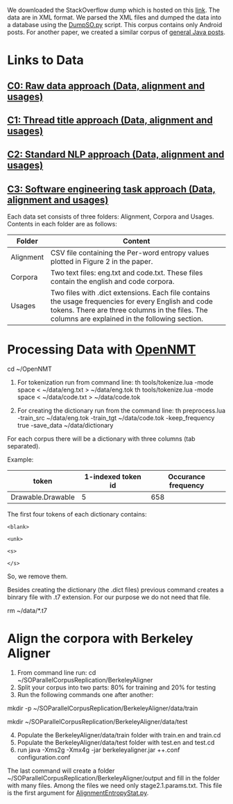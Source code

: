 We downloaded the StackOverflow dump which is hosted on this [link](https://archive.org/details/stackexchange). The data are in XML format. We parsed the XML files and dumped the data into a database using the [DumpSO.py](https://github.com/mrsumitbd/SOParallelCorpusReplication/blob/master/SourceCode/DumpSO.py) script. This corpus contains only Android posts. For another paper, we created a similar corpus of [general Java posts](https://github.com/CESEL/CodeEntropyReplication).


# Links to Data
## [C0: Raw data approach (Data, alignment and usages)](https://drive.google.com/file/d/1M3TRvdhZbLnfX_8363wdmvbsGGSpl1B3/view?usp=sharing)	
## [C1: Thread title approach (Data, alignment and usages)](https://drive.google.com/file/d/1bNg16x1jJQZAKYdScsbEpfNQ_Tc4aCcu/view?usp=sharing)	
## [C2: Standard NLP approach (Data, alignment and usages)](https://drive.google.com/file/d/1Y9Lg5S-KigY1jspaHOTe2tvCPOUk0pFY/view?usp=sharing)	
## [C3: Software engineering task approach (Data, alignment and usages)](https://drive.google.com/file/d/1X52lrEyKNKdMuSmX-1edvpFmm5FYmNpG/view?usp=sharing)

Each data set consists of three folders: Alignment, Corpora and Usages. Contents in each folder are as follows:

| Folder | Content |
| ------ | -------- |
| Alignment | CSV file containing the Per-word entropy values plotted in Figure 2 in the paper. |
| Corpora | Two text files: eng.txt and code.txt. These files contain the english and code corpora. |
| Usages | Two files with .dict extensions. Each file contains the usage frequencies for every English and code tokens. There are three columns in the files. The columns are explained in the following section. |



# Processing Data with [OpenNMT](http://opennmt.net/)
cd ~/OpenNMT
1. For tokenization run from command line:
th tools/tokenize.lua -mode space < ~/data/eng.txt > ~/data/eng.tok
th tools/tokenize.lua -mode space < ~/data/code.txt > ~/data/code.tok

2. For creating the dictionary run from the command line:
th preprocess.lua -train_src ~/data/eng.tok -train_tgt ~/data/code.tok -keep_frequency true -save_data ~/data/dictionary

For each corpus there will be a dictionary with three columns (tab separated).

Example:

| token | 1-indexed token id | Occurance frequency |
| ------------- | ------------- | ------------- |
| Drawable.Drawable |	5 |	658 |

The first four tokens of each dictionary contains:

`<blank>`

`<unk>`

`<s>`

`</s>`

So, we remove them.

Besides creating the dictionary (the .dict files) previous command creates a binrary file with .t7 extension. For our purpose we do not need that file.

rm ~/data/*.t7

# Align the corpora with Berkeley Aligner
1. From command line run: cd ~/SOParallelCorpusReplication/BerkeleyAligner
2. Split your corpus into two parts: 80% for training and 20% for testing
3. Run the following commands one after another:

mkdir -p ~/SOParallelCorpusReplication/BerkeleyAligner/data/train

mkdir ~/SOParallelCorpusReplication/BerkeleyAligner/data/test

4. Populate the BerkeleyAligner/data/train folder with train.en and train.cd
5. Populate the BerkeleyAligner/data/test folder with test.en and test.cd
6. run java -Xms2g -Xmx4g -jar berkeleyaligner.jar ++.conf configuration.conf

The last command will create a folder ~/SOParallelCorpusReplication/BerkeleyAligner/output and fill in the folder with many files. Among the files we need only stage2.1.params.txt. This file is the first argument for [AlignmentEntropyStat.py](https://github.com/mrsumitbd/SOParallelCorpusReplication/blob/master/SourceCode/AlignmentEntropyStat.py).
